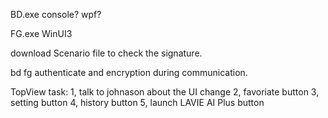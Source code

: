BD.exe
console?
wpf?


FG.exe
WinUI3 

download Scenario file to check the signature.

bd fg 
authenticate and encryption during communication.


TopView task:
1, talk to johnason about the UI change
2, favoriate button
3, setting button
4, history button
5, launch LAVIE AI Plus button 
